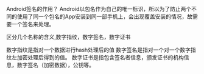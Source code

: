 Android签名的作用？
Android以包名作为自己的唯一标识，所以为了防止两个不同的使用了同一个包名的App安装到同一部手机上，会出现覆盖安装的情况，故需要一个签名来处理。

区分几个名称的含义,数字指纹，数字签名，数字证书

数字指纹是指对一个数据进行hash处理后的值
数字签名是指对一个对一个数字指纹左加密处理后得到的值。
数字证书是指包含签名者信息，颁发证书的机构信息，数字签名（加密数据），公钥等。